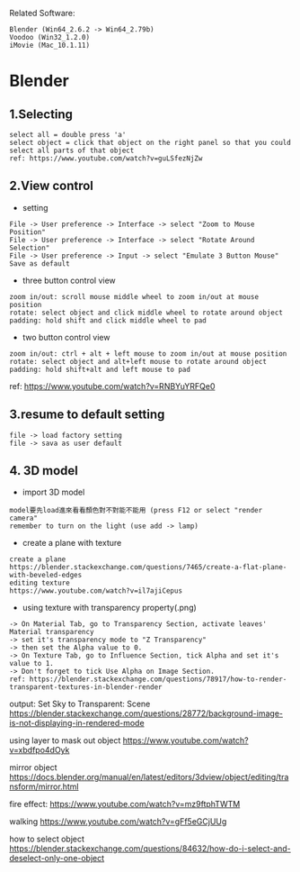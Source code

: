 Related Software:
```
Blender (Win64_2.6.2 -> Win64_2.79b)
Voodoo (Win32_1.2.0)
iMovie (Mac_10.1.11)
```

# Blender
## 1.Selecting
```
select all = double press 'a'
select object = click that object on the right panel so that you could select all parts of that object
ref: https://www.youtube.com/watch?v=guLSfezNjZw
```

## 2.View control
- setting
```
File -> User preference -> Interface -> select "Zoom to Mouse Position"
File -> User preference -> Interface -> select "Rotate Around Selection"
File -> User preference -> Input -> select "Emulate 3 Button Mouse"
Save as default
```
- three button control view
```
zoom in/out: scroll mouse middle wheel to zoom in/out at mouse position
rotate: select object and click middle wheel to rotate around object
padding: hold shift and click middle wheel to pad
```
- two button control view
```
zoom in/out: ctrl + alt + left mouse to zoom in/out at mouse position
rotate: select object and alt+left mouse to rotate around object
padding: hold shift+alt and left mouse to pad
```
ref: https://www.youtube.com/watch?v=RNBYuYRFQe0

## 3.resume to default setting
```
file -> load factory setting
file -> sava as user default
```

## 4. 3D model
- import 3D model
```
model要先load進來看看顏色對不對能不能用 (press F12 or select "render camera"
remember to turn on the light (use add -> lamp)
```
- create a plane with texture
```
create a plane 
https://blender.stackexchange.com/questions/7465/create-a-flat-plane-with-beveled-edges
editing texture
https://www.youtube.com/watch?v=il7ajiCepus
```
- using texture with transparency property(.png)
```
-> On Material Tab, go to Transparency Section, activate leaves' Material transparency
-> set it's transparency mode to "Z Transparency"
-> then set the Alpha value to 0.
-> On Texture Tab, go to Influence Section, tick Alpha and set it's value to 1. 
-> Don't forget to tick Use Alpha on Image Section.
ref: https://blender.stackexchange.com/questions/78917/how-to-render-transparent-textures-in-blender-render
```

output:
Set Sky to Transparent: Scene
https://blender.stackexchange.com/questions/28772/background-image-is-not-displaying-in-rendered-mode

using layer to mask out object
https://www.youtube.com/watch?v=xbdfpo4dOyk

mirror object 
https://docs.blender.org/manual/en/latest/editors/3dview/object/editing/transform/mirror.html


fire effect: https://www.youtube.com/watch?v=mz9ftphTWTM


walking
https://www.youtube.com/watch?v=gFf5eGCjUUg

how to select object
https://blender.stackexchange.com/questions/84632/how-do-i-select-and-deselect-only-one-object
